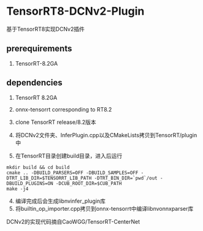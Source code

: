 # TensorRT8-DCNv2-Plugin
基于TensorRT8实现DCNv2插件

## prerequirements
1. TensorRT-8.2GA

## dependencies
1. TensorRT 8.2GA
2. onnx-tensorrt corresponding to RT8.2

1. clone TensorRT release/8.2版本
2. 将DCNv2文件夹、InferPlugin.cpp以及CMakeLists拷贝到TensorRT/plugin中
3. 在TensorRT目录创建build目录，进入后运行
```
mkdir build && cd build
cmake .. -DBUILD_PARSERS=OFF -DBUILD_SAMPLES=OFF -DTRT_LIB_DIR=$TENSORRT_LIB_PATH -DTRT_BIN_DIR=`pwd`/out -DBUILD_PLUGINS=ON -DCUB_ROOT_DIR=$CUB_PATH
make -j4
```
4. 编译完成后会生成libnvinfer_plugin库
5. 将builtin_op_importer.cpp拷贝到onnx-tensorrt中编译libnvonnxparser库

DCNv2的实现代码摘自CaoWGG/TensorRT-CenterNet
